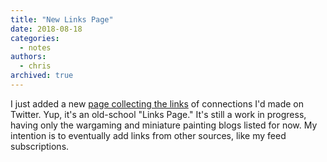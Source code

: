 ```yaml
---
title: "New Links Page"
date: 2018-08-18
categories:
  - notes
authors:
  - chris
archived: true
---
```


I just added a new [page collecting the links](https://mrkapowski.com/links) of connections I'd made on Twitter. Yup, it's an old-school "Links Page." It's still a work in progress, having only the wargaming and miniature painting blogs listed for now. My intention is to eventually add links from other sources, like my feed subscriptions.
